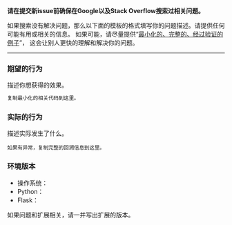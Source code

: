 **请在提交新issue前确保在Google以及Stack Overflow搜索过相关问题。**

如果搜索没有解决问题，那么以下面的模板的格式填写你的问题描述。请提供任何可能有用或相关的信息。
如果可能，请尽量提供“[最小化的、完整的、经过验证的例子](https://stackoverflow.com/help/mcve)”，
这会让别人更快的理解和解决你的问题。

---

### 期望的行为

描述你想获得的效果。

```python
复制最小化的相关代码到这里。
```

### 实际的行为

描述实际发生了什么。

```pytb
如果有异常，复制完整的回溯信息到这里。
```

### 环境版本

* 操作系统：
* Python：
* Flask：

如果问题和扩展相关，请一并写出扩展的版本。

